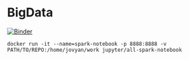 # BigData
[![Binder](https://mybinder.org/badge.svg)](https://mybinder.org/v2/gh/middleware2018-PSS/BigData/plots?filepath=plots.ipynb)

```
docker run -it --name=spark-notebook -p 8888:8888 -v PATH/TO/REPO:/home/jovyan/work jupyter/all-spark-notebook
```

